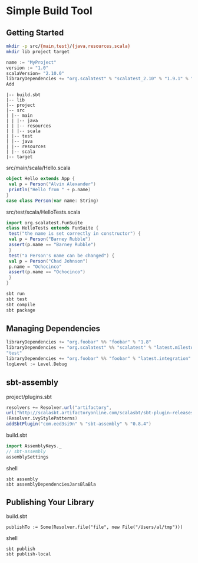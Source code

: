 # Simple Build Tool

## Getting Started

```sh
mkdir -p src/{main,test}/{java,resources,scala}
mkdir lib project target
```

```sbt
name := "MyProject"
version := "1.0"
scalaVersion= "2.10.0"
libraryDependencies += "org.scalatest" % "scalatest_2.10" % "1.9.1" % "test"
Add
```

```
|-- build.sbt
|-- lib
|-- project
|-- src
| |-- main
| | |-- java
| | |-- resources
| | |-- scala
| |-- test
| |-- java
| |-- resources
| |-- scala
|-- target
```

src/main/scala/Hello.scala
```scala
object Hello extends App {
 val p = Person("Alvin Alexander")
 println("Hello from " + p.name)
}
case class Person(var name: String)
```

src/test/scala/HelloTests.scala
```scala
import org.scalatest.FunSuite
class HelloTests extends FunSuite {
 test("the name is set correctly in constructor") {
 val p = Person("Barney Rubble")
 assert(p.name == "Barney Rubble")
 }
 test("a Person's name can be changed") {
 val p = Person("Chad Johnson")
 p.name = "Ochocinco"
 assert(p.name == "Ochocinco")
 }
}
```

```sh
sbt run
sbt test
sbt compile
sbt package
```

## Managing Dependencies

```sbt
libraryDependencies += "org.foobar" %% "foobar" % "1.8"
libraryDependencies += "org.scalatest" %% "scalatest" % "latest.milestone" % 
"test"
libraryDependencies += "org.foobar" %% "foobar" % "latest.integration"
logLevel := Level.Debug
```

## sbt-assembly

project/plugins.sbt
```sbt
resolvers += Resolver.url("artifactory",
url("http://scalasbt.artifactoryonline.com/scalasbt/sbt-plugin-releases"))↵
(Resolver.ivyStylePatterns)
addSbtPlugin("com.eed3si9n" % "sbt-assembly" % "0.8.4")
```

build.sbt
```sbt
import AssemblyKeys._
// sbt-assembly
assemblySettings
```


shell
```
sbt assembly
sbt assemblyDependenciesJarsBlaBla
```

## Publishing Your Library

build.sbt
```
publishTo := Some(Resolver.file("file", new File("/Users/al/tmp")))
```

shell
```
sbt publish
sbt publish-local
```